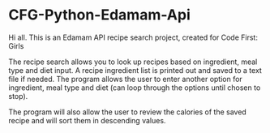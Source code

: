 # CFG-Python-Edamam-Api
Hi all.
This is an Edamam API recipe search project, created for Code First: Girls

The recipe search allows you to look up recipes based on ingredient, meal type and diet input. A recipe ingredient list is printed out and saved to a text file if needed. The program allows the user to enter another option for ingredient, meal type and diet (can loop through the options until chosen to stop).

The program will also allow the user to review the calories of the saved recipe and will sort them in descending values.

